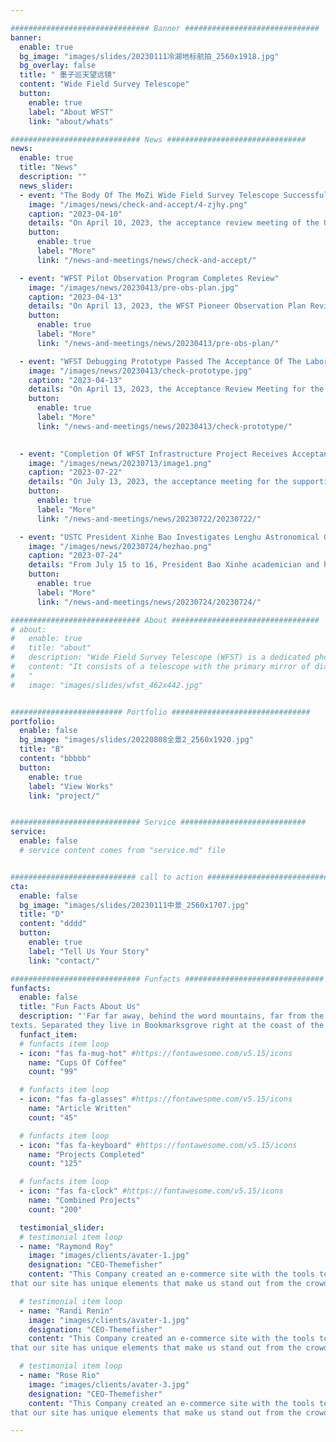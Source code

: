 ```yaml
---

############################### Banner ##############################
banner:
  enable: true
  bg_image: "images/slides/20230111冷湖地标航拍_2560x1918.jpg"
  bg_overlay: false
  title: " 墨子巡天望远镜"
  content: "Wide Field Survey Telescope"
  button:
    enable: true
    label: "About WFST"
    link: "about/whats"

############################# News ###############################
news:
  enable: true
  title: "News"
  description: ""
  news_slider:
  - event: "The Body Of The MoZi Wide Field Survey Telescope Successfully Passed The Acceptance Of The Laboratory"
    image: "/images/news/check-and-accept/4-zjhy.png"
    caption: "2023-04-10"
    details: "On April 10, 2023, the acceptance review meeting of the University of Science and Technology of China (USTC)- Purple Mountain Observatory (PMO) of the Chinese Academy of Sciences (CAS) for the Wide Field Survey Telescope (WFST) was held at the Institute of Optics and Electronics of Chinese Academy of Sciences (IOE) in Chengdu, China, which was conducted in an offline mode and supplemented by an online mode. The meeting was attended by relevant experts from Nanjing Institute of Astronomy and Optics Technology of the Chinese Academy of Sciences, Nanjing Astronomical Instrument Co., LTD (NAIRC), Purple Mountain Observatory, Institute of Optics and Electronics of Chinese Academy of Sciences."
    button:
      enable: true
      label: "More"
      link: "/news-and-meetings/news/check-and-accept/"

  - event: "WFST Pilot Observation Program Completes Review"
    image: "/images/news/20230413/pre-obs-plan.jpg"
    caption: "2023-04-13"
    details: "On April 13, 2023, the WFST Pioneer Observation Plan Review Meeting was held at the University of Science and Technology of China (USTC) - Purple Mountain Observatory (PMO), which was conducted in a combination of online and offline methods. The scientific committee of WFST participated in this review. Professor Tinggui Wang, on behalf of the WFST scientific working group, made a report on the “WFST Pioneer Observation Plan”."
    button:
      enable: true
      label: "More"
      link: "/news-and-meetings/news/20230413/pre-obs-plan/"

  - event: "WFST Debugging Prototype Passed The Acceptance Of The Laboratory"
    image: "/images/news/20230413/check-prototype.jpg"
    caption: "2023-04-13"
    details: "On April 13, 2023, the Acceptance Review Meeting for the Commissioning Prototype of the Wide Field Survey Telescope (WFST) of the University of Science and Technology of China (USTC) - Purple Mountain Observatory (PMO) was held at USTC. Experts from the National Astronomical Observatory of the Chinese Academy of Sciences (NAOC), Shanghai Astronomical Observatory (SHAO), Purple Mountain Observatory (PMO), Nanjing Astronomical Instrument Co., LTD (NAIRC), and USTC attended the meeting."
    button:
      enable: true
      label: "More"
      link: "/news-and-meetings/news/20230413/check-prototype/"
  

  - event: "Completion Of WFST Infrastructure Project Receives Acceptance"
    image: "/images/news/20230713/image1.png"
    caption: "2023-07-22"
    details: "On July 13, 2023, the acceptance meeting for the supporting infrastructure project of the Wide Field Survey Telescope (WFST) at University of Science and Technology of China (USTC) - Purple Mountain Observatory (PMO) was held at Lenghu. The meeting was attended by representatives from Lenghu Science and Technology Innovation Industrial Park Management Committee, Qinghai Tongtai Construction Engineering Co., Ltd., University of Science and Technology of China, Purple Mountain Observatory of the Chinese Academy of Sciences, Yunnan Observatory, Nanjing Institute of Astronomical Optics and Technology, China Investment Engineering Inspection and Testing Co., Ltd., Qinghai Dongya Engineering Construction Management Consulting Co., Ltd., as well as relevant experts from Mangya City Construction and Transportation Quality Inspection Station."
    button:
      enable: true
      label: "More"
      link: "/news-and-meetings/news/20230722/20230722/"

  - event: "USTC President Xinhe Bao Investigates Lenghu Astronomical Observatory"
    image: "/images/news/20230724/hezhao.png"
    caption: "2023-07-24"
    details: "From July 15 to 16, President Bao Xinhe academician and his entourage arrived at the astronomical observation base of Saishiteng Mountain in Lenghu, Haixi Prefecture, Qinghai for investigation and research. Secretary of the Party Group of the Standing Committee of the Haixi Prefecture People’s Congress, Director Rang-Tai Cai, Deputy Secretary of the Party Group of the Management Committee of the Lenghu Science and Technology Innovation Industrial Park, Executive Deputy Director Cai-Rang Tian, accompanied by the research and investigation, the Ministry of Scientific Research, the School of Physics and other relevant responsible comrades to participate in the investigation and research activities."
    button:
      enable: true
      label: "More"
      link: "/news-and-meetings/news/20230724/20230724/"

############################# About #################################
# about:
#   enable: true
#   title: "about"
#   description: "Wide Field Survey Telescope (WFST) is a dedicated photometric survey facility, being built and operated jointly by University of Science and Technology of China (USTC) and Purple Mountain observatory. "
#   content: "It consists of a telescope with the primary mirror of diameter 2.5m with an active optical system and a mosaic CCD camera of 0.764 Gigapixels on the main focus plane to achieve high-quality images over a field of view of 6.5 square degrees. The telescope is expected to be installed on the top of Saishiteng Mountain, Lenghu in April 2023, and start commissiong operation from June 2023.
#   "
#   image: "images/slides/wfst_462x442.jpg"


######################### Portfolio ###############################
portfolio:
  enable: false
  bg_image: "images/slides/20220808全景2_2560x1920.jpg"
  title: "B"
  content: "bbbbb"
  button:
    enable: true
    label: "View Works"
    link: "project/"


############################# Service ############################
service:
  enable: false
  # service content comes from "service.md" file


############################ call to action ###########################
cta:
  enable: false
  bg_image: "images/slides/20230111中景_2560x1707.jpg"
  title: "D"
  content: "dddd"
  button:
    enable: true
    label: "Tell Us Your Story"
    link: "contact/"

############################# Funfacts ###############################
funfacts:
  enable: false
  title: "Fun Facts About Us"
  description: "'Far far away, behind the word mountains, far from the countries Vokalia and Consonantia, <br> there live the blind 
texts. Separated they live in Bookmarksgrove right at the coast of the Semantics'"
  funfact_item:
  # funfacts item loop
  - icon: "fas fa-mug-hot" #https://fontawesome.com/v5.15/icons
    name: "Cups Of Coffee"
    count: "99"

  # funfacts item loop
  - icon: "fas fa-glasses" #https://fontawesome.com/v5.15/icons
    name: "Article Written"
    count: "45"

  # funfacts item loop
  - icon: "fas fa-keyboard" #https://fontawesome.com/v5.15/icons
    name: "Projects Completed"
    count: "125"

  # funfacts item loop
  - icon: "fas fa-clock" #https://fontawesome.com/v5.15/icons
    name: "Combined Projects"
    count: "200"

  testimonial_slider:
  # testimonial item loop
  - name: "Raymond Roy"
    image: "images/clients/avater-1.jpg"
    designation: "CEO-Themefisher"
    content: "This Company created an e-commerce site with the tools to make our business a success, with innovative ideas we feel 
that our site has unique elements that make us stand out from the crowd."

  # testimonial item loop
  - name: "Randi Renin"
    image: "images/clients/avater-1.jpg"
    designation: "CEO-Themefisher"
    content: "This Company created an e-commerce site with the tools to make our business a success, with innovative ideas we feel 
that our site has unique elements that make us stand out from the crowd."

  # testimonial item loop
  - name: "Rose Rio"
    image: "images/clients/avater-3.jpg"
    designation: "CEO-Themefisher"
    content: "This Company created an e-commerce site with the tools to make our business a success, with innovative ideas we feel 
that our site has unique elements that make us stand out from the crowd."

---
```

